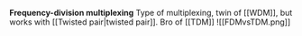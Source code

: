 **Frequency-division multiplexing**
Type of multiplexing, twin of [[WDM]], but works with [[Twisted pair|twisted pair]]. Bro of [[TDM]]
![[FDMvsTDM.png]]
